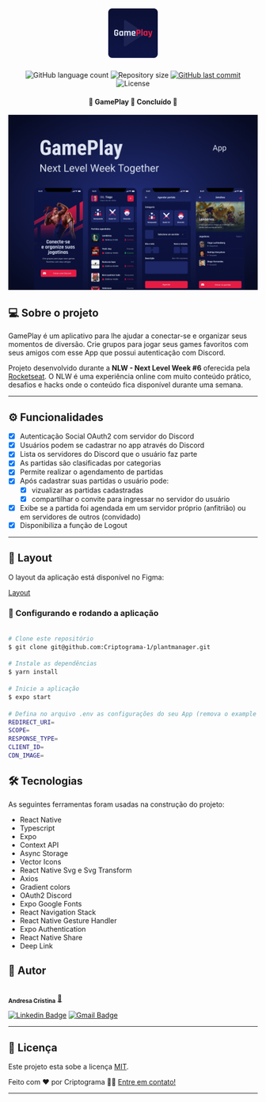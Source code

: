 
<h1 align="center">
    <img alt="GamePlay" title="#GamePlay" src="./readme-src/logo.png"/>
</h1>


<p align="center">
  <img alt="GitHub language count" src="https://img.shields.io/github/languages/count/Criptograma-1/gameplay?color=%2304D361" />
  <img alt="Repository size" src="https://img.shields.io/github/repo-size/Criptograma-1/gameplay" />
  <a href="https://github.com/Criptograma-1/glameplay/commits/master">
    <img alt="GitHub last commit" src="https://img.shields.io/github/last-commit/Criptograma-1/gameplay" />
  </a>
  <img alt="License" src="https://img.shields.io/badge/license-MIT-brightgreen" />  
 </p>
 

<h4 align="center"> 
	🚧  GamePlay 🚀 Concluído  🚧
</h4>

<img alt="GamePlay" title="#GamePlay" src="./readme-src/cover.png"  />


## 💻 Sobre o projeto

GamePlay é um aplicativo para lhe ajudar a conectar-se e organizar seus momentos de diversão. 
Crie grupos para jogar seus games favoritos com seus amigos com esse App que possui autenticação com Discord.


Projeto desenvolvido durante a **NLW - Next Level Week #6** oferecida pela [Rocketseat](https://blog.rocketseat.com.br/primeira-next-level-week/).
O NLW é uma experiência online com muito conteúdo prático, desafios e hacks onde o conteúdo fica disponível durante uma semana.

---

## ⚙️ Funcionalidades

- [x] Autenticação Social OAuth2 com servidor do Discord
- [x] Usuários podem se cadastrar no app através do Discord
- [x] Lista os servidores do Discord que o usuário faz parte
- [x] As partidas são clasificadas por categorias
- [x] Permite realizar o agendamento de partidas
- [x] Após cadastrar suas partidas o usuário pode:
  - [x] vizualizar as partidas cadastradas
  - [x] compartilhar o convite para ingressar no servidor do usuário
- [x] Exibe se a partida foi agendada em um servidor próprio (anfitrião) ou em servidores de outros (convidado)
- [x] Disponibiliza a função de Logout

---

## 🎨 Layout

O layout da aplicação está disponível no Figma:

[Layout](https://www.figma.com/proto/e4qJ2AFb89DKOQRXnQ5Dns/GamePlay---NLW-Together?node-id=58924%3A891&scaling=min-zoom&page-id=58913%3A83)



### 🎲 Configurando e rodando a aplicação

```bash

# Clone este repositório
$ git clone git@github.com:Criptograma-1/plantmanager.git

# Instale as dependências
$ yarn install

# Inicie a aplicação
$ expo start

# Defina no arquivo .env as configurações do seu App (remova o example do arquivo .env.example)
REDIRECT_URI=
SCOPE=
RESPONSE_TYPE=
CLIENT_ID=
CDN_IMAGE=
```

## 🛠 Tecnologias

As seguintes ferramentas foram usadas na construção do projeto:

- React Native
- Typescript
- Expo
- Context API
- Async Storage
- Vector Icons
- React Native Svg e Svg Transform
- Axios
- Gradient colors
- OAuth2 Discord
- Expo Google Fonts
- React Navigation Stack
- React Native Gesture Handler
- Expo Authentication
- React Native Share
- Deep Link


## 🦸 Autor

<a href="https://app.rocketseat.com.br/me/andresa-cristina-01103">
 <img style="border-radius: 50%;" src="https://avatars.githubusercontent.com/u/81261737?v=4" width="100px;" alt=""/>
 <br />
 <sub><b>Andresa Cristina</b></sub></a> <a href="https://app.rocketseat.com.br/me/andresa-cristina-01103" title="Rocketseat">🚀</a>
 <br />

 [![Linkedin Badge](https://img.shields.io/badge/-Andresa-blue?style=flat-square&logo=Linkedin&logoColor=white&link=https://www.linkedin.com/in/andresa-cristina/)](https://www.linkedin.com/in/andresa-cristina/) 
[![Gmail Badge](https://img.shields.io/badge/-andresa.info@gmail.com-c14438?style=flat-square&logo=Gmail&logoColor=white&link=mailto:andresa.info@gmail.com)](mailto:andresa.info@gmail.com)

---

## 📝 Licença

Este projeto esta sobe a licença [MIT](./LICENSE).

Feito com ❤️ por Criptograma 👋🏽 [Entre em contato!](https://www.linkedin.com/in/andresa-cristina/)

---
